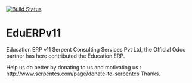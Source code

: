 [![Build Status](https://travis-ci.org/JayVora-SerpentCS/OdooEduERP.svg?branch=11.0)](https://travis-ci.org/JayVora-SerpentCS/OdooEduERP)

# EduERPv11
Education ERP v11
Serpent Consulting Services Pvt Ltd, the Official Odoo partner has here contributed the Education ERP.

Help us do better by donating to us and motivating us : http://www.serpentcs.com/page/donate-to-serpentcs
Thanks.
